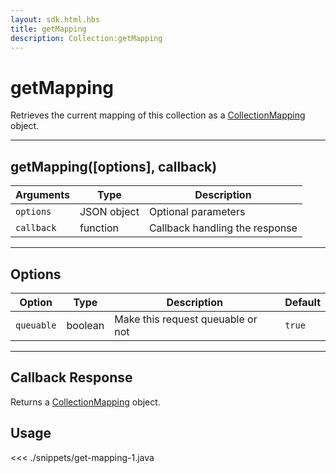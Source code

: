 ```yaml
---
layout: sdk.html.hbs
title: getMapping
description: Collection:getMapping
---
```


# getMapping

Retrieves the current mapping of this collection as a [CollectionMapping](/sdk/android/3/collection-mapping/) object.

---

## getMapping([options], callback)

| Arguments  | Type        | Description                    |
| ---------- | ----------- | ------------------------------ |
| `options`  | JSON object | Optional parameters            |
| `callback` | function    | Callback handling the response |

---

## Options

| Option     | Type    | Description                       | Default |
| ---------- | ------- | --------------------------------- | ------- |
| `queuable` | boolean | Make this request queuable or not | `true`  |

---

## Callback Response

Returns a [CollectionMapping](/sdk/android/3/collection-mapping/) object.

## Usage

<<< ./snippets/get-mapping-1.java
